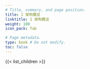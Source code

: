```yaml
---
# Title, summary, and page position.
title: 1 架构概览
linktitle: 1 架构概览
weight: 100
icon_pack: fab

# Page metadata.
type: book # Do not modify.
toc: false
---
```


{{< list_children >}}
